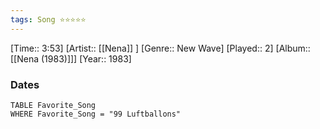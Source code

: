 ```yaml
---
tags: Song ⭐⭐⭐⭐⭐ 
---
```

[Time:: 3:53]
[Artist:: [[Nena]] ]
[Genre:: New Wave]
[Played:: 2]
[Album:: [[Nena (1983)]]]
[Year:: 1983]
### Dates
````dataview
TABLE Favorite_Song
WHERE Favorite_Song = "99 Luftballons"
````